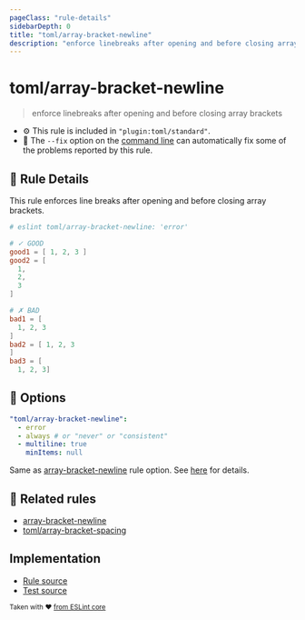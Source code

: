 ```yaml
---
pageClass: "rule-details"
sidebarDepth: 0
title: "toml/array-bracket-newline"
description: "enforce linebreaks after opening and before closing array brackets"
---
```

# toml/array-bracket-newline

> enforce linebreaks after opening and before closing array brackets

- :gear: This rule is included in `"plugin:toml/standard"`.
- :wrench: The `--fix` option on the [command line](https://eslint.org/docs/user-guide/command-line-interface#fixing-problems) can automatically fix some of the problems reported by this rule.

## :book: Rule Details

This rule enforces line breaks after opening and before closing array brackets.

<eslint-code-block fix>

<!-- eslint-skip -->

```toml
# eslint toml/array-bracket-newline: 'error'

# ✓ GOOD
good1 = [ 1, 2, 3 ]
good2 = [
  1,
  2,
  3
]

# ✗ BAD
bad1 = [
  1, 2, 3
]
bad2 = [ 1, 2, 3
]
bad3 = [
  1, 2, 3]
```

</eslint-code-block>

## :wrench: Options

```yaml
"toml/array-bracket-newline":
  - error
  - always # or "never" or "consistent"
  - multiline: true
    minItems: null
```

Same as [array-bracket-newline] rule option. See [here](https://eslint.org/docs/rules/array-bracket-newline#options) for details.

## :couple: Related rules

- [array-bracket-newline]
- [toml/array-bracket-spacing]

[array-bracket-newline]: https://eslint.org/docs/rules/array-bracket-newline
[toml/array-bracket-spacing]: ./array-bracket-spacing.md

## Implementation

- [Rule source](https://github.com/ota-meshi/eslint-plugin-toml/blob/main/src/rules/array-bracket-newline.ts)
- [Test source](https://github.com/ota-meshi/eslint-plugin-toml/blob/main/tests/src/rules/array-bracket-newline.js)

<sup>Taken with ❤️ [from ESLint core](https://eslint.org/docs/rules/array-bracket-newline)</sup>

